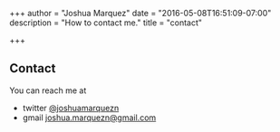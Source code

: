 +++
author = "Joshua Marquez"
date = "2016-05-08T16:51:09-07:00"
description = "How to contact me."
title = "contact"

+++

## Contact

You can reach me at

* twitter [@joshuamarquezn](https://twitter.com/joshuamarquezn)
* gmail <joshua.marquezn@gmail.com>
